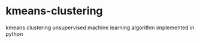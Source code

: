 # kmeans-clustering
kmeans clustering unsupervised machine learning algorithm implemented in python
